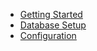 - [Getting Started](getting-started.md)
- [Database Setup](database-setup.md)
- [Configuration](configuration.md)


